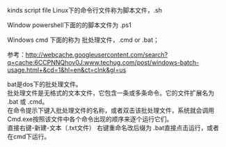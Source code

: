 kinds script file
Linux下的命令行文件称为脚本文件，.sh  

Window powershell下面的的脚本文件为 .ps1   

Windows cmd 下面的称为 批处理文件，.cmd or .bat；

参考：http://webcache.googleusercontent.com/search?q=cache:6CCPNNQhov0J:www.techug.com/post/windows-batch-usage.html+&cd=1&hl=en&ct=clnk&gl=us

bat是dos下的批处理文件。  
批处理文件是无格式的文本文件，它包含一条或多条命令。它的文件扩展名为 .bat 或 .cmd。   
在命令提示下键入批处理文件的名称，或者双击该批处理文件，系统就会调用Cmd.exe按照该文件中各个命令出现的顺序来逐个运行它们。   
直接右键-新建-文本（.txt文件） 右键重命名改后缀为 .bat直接点击运行，或者 在cmd下运行。

